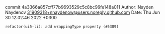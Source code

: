 commit 4a3366a857cff77b9693529c5c8bc96fe148a011
Author: Nayden Naydenov <31909318+nnaydenow@users.noreply.github.com>
Date:   Thu Jun 30 12:02:46 2022 +0300

    refactor(ui5-li): add wrappingType property (#5389)
